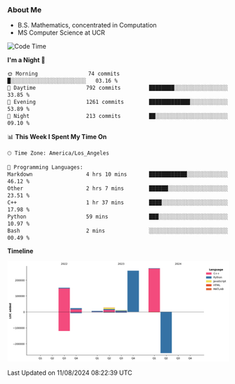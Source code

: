 ### About Me

- B.S. Mathematics, concentrated in Computation
- MS Computer Science at UCR



<!--START_SECTION:waka-->
![Code Time](http://img.shields.io/badge/Code%20Time-309%20hrs%2028%20mins-blue)

**I'm a Night 🦉** 

```text
🌞 Morning                74 commits          █░░░░░░░░░░░░░░░░░░░░░░░░   03.16 % 
🌆 Daytime                792 commits         ████████░░░░░░░░░░░░░░░░░   33.85 % 
🌃 Evening                1261 commits        █████████████░░░░░░░░░░░░   53.89 % 
🌙 Night                  213 commits         ██░░░░░░░░░░░░░░░░░░░░░░░   09.10 % 
```


📊 **This Week I Spent My Time On** 

```text
🕑︎ Time Zone: America/Los_Angeles

💬 Programming Languages: 
Markdown                 4 hrs 10 mins       ████████████░░░░░░░░░░░░░   46.12 % 
Other                    2 hrs 7 mins        ██████░░░░░░░░░░░░░░░░░░░   23.51 % 
C++                      1 hr 37 mins        ████░░░░░░░░░░░░░░░░░░░░░   17.98 % 
Python                   59 mins             ███░░░░░░░░░░░░░░░░░░░░░░   10.97 % 
Bash                     2 mins              ░░░░░░░░░░░░░░░░░░░░░░░░░   00.49 % 
```

**Timeline**

![Lines of Code chart](https://raw.githubusercontent.com/nickocruzm/nickocruzm/main/assets/bar_graph.png)


 Last Updated on 11/08/2024 08:22:39 UTC
<!--END_SECTION:waka-->
